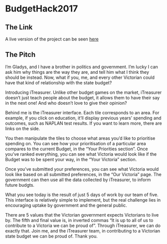# BudgetHack2017

## The Link

A live version of the project can be seen [here](https://www-drv.com/site/s5qmisieugwvksqcd6byba/WWW/BudgetHack2017/example_tiles.html)

## The Pitch

I’m Gladys, and I have a brother in politics and government. I’m lucky I can ask him why things are the way they are, and tell him what I think they should be instead. Now, what if you, me, and every other Victorian could have that kind of relationship with the state budget?

Introducing iTreasurer. Unlike other budget games on the market, iTreasurer doesn’t just teach people about the budget, it allows them to have their say in the next one! And who doesn’t love to give their opinion?

Behind me is the iTreasurer interface. Each tile corresponds to an area. For example, if you click on education, it’ll display previous years’ spending and outcomes, such as NAPLAN test results. If you want to learn more, there are links on the side.

You then manipulate the tiles to choose what areas you’d like to prioritise spending on. You can see how your prioritisation of a particular area compares to the current Budget, in the “Your Priorities section”. Once you’ve ranked everything, you can see what Victoria would look like if the Budget was to be spent your way, in the “Your Victoria” section.

Once you’ve submitted your preferences, you can see what Victoria would look like based on all submitted preferences, in the “Our Victoria” page.  The government can then use all the data collected by iTreasurer, to inform future budgts.

What you see today is the result of just 5 days of work by our team of five. This interface is relatively simple to implement, but the real challenge lies in encouraging uptake by government and the general public.

There are 5 values that the Victorian government expects Victorians to live by. The fifth and final value is, in inverted commas “It is up to all of us to contribute to a Victoria we can be proud of”. Through iTreasurer, we can do exactly that. Join me, and the iTreasurer team, in contributing to a Victorian state budget we can be proud of. Thank you.
